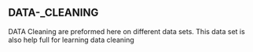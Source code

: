 ## DATA-_CLEANING
DATA Cleaning are preformed here  on different data sets.
This data set is also help full for learning data cleaning

